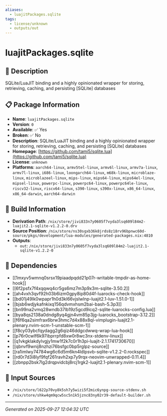 ```yaml
---
aliases:
  - luajitPackages.sqlite
tags:
  - license/unknown
  - outputs/out
---
```


# luajitPackages.sqlite

## 📝 Description

SQLite/LuaJIT binding and a highly opinionated wrapper for storing, retrieving, caching, and persisting [SQLite] databases

## 📋 Package Information

- **Name**: `luajitPackages.sqlite`
- **Version**: `0`
- **Available**: ✅ Yes
- **Broken**: ✅ No
- **Description**: SQLite/LuaJIT binding and a highly opinionated wrapper for storing, retrieving, caching, and persisting [SQLite] databases
- **Homepage**: [https://github.com/tami5/sqlite.lua](https://github.com/tami5/sqlite.lua)
- **License**: `unknown`
- **Platforms**: `aarch64-linux`, `armv5tel-linux`, `armv6l-linux`, `armv7a-linux`, `armv7l-linux`, `i686-linux`, `loongarch64-linux`, `m68k-linux`, `microblaze-linux`, `microblazeel-linux`, `mips-linux`, `mips64-linux`, `mips64el-linux`, `mipsel-linux`, `powerpc-linux`, `powerpc64-linux`, `powerpc64le-linux`, `riscv32-linux`, `riscv64-linux`, `s390-linux`, `s390x-linux`, `x86_64-linux`, `x86_64-darwin`, `aarch64-darwin`

## 🔧 Build Information

- **Derivation Path**: `/nix/store/jivi833n7y0605f7vyda3lsq609l84m2-luajit2.1-sqlite-v1.2.2-0.drv`
- **Source Position**: `/nix/store/ns30sqxb36k8jrds8z18rv96bpnwc60d-source/pkgs/development/lua-modules/generated-packages.nix:4810`
- **Outputs**:
  - `out`:  `/nix/store/jivi833n7y0605f7vyda3lsq609l84m2-luajit2.1-sqlite-v1.2.2-0`

## 🔗 Dependencies

- [[1mxyv5wmnq0srsx19piaadpqdd21p07r-writable-tmpdir-as-home-hook]]
- [[6f2psfx7f4xqqwq4cr5gs6mz7m3p9x3m-sqlite-3.50.2]]
- [[ah4vxh3qvf92h03b6izm0gpy8ip80d4f-luarocks-check-hook]]
- [[bd01j49lk0wpapr1h0d3kl66vjslwlnp-luajit2.1-luv-1.51.0-1]]
- [[bjsb6wdjykafnkixq156qdvmxhsm2bai-bash-5.3p3]]
- [[bn99na2vmq28wndb37lb19z5gcd9icq2-sqlite-luarocks-config.lua]]
- [[bya8qs2138a0dndg8yq4gjn4vm85p3jg-luarocks_bootstrap-3.12.2]]
- [[f6f6qa2simfrax6brw3hmc7d4x88x8ql-vimplugin-luajit2.1-plenary.nvim-scm-1-unstable-scm-1]]
- [[f8cy03ybcfqydagg2g6qiz46ddgcdwwq-wrap-lua-hook]]
- [[p76r0cwlf6k97ibprrpfd8xw0r8wc3nx-stdenv-linux]]
- [[q1vkgklakdylvgjy1mw1f2k7c0r1h3pi-luajit-2.1.1741730670]]
- [[qbnvf9wnij8nzhzi76bsfgc0bp5rglpz-source]]
- [[ra1imlwy74784wg6c6d5m6kn4ldlpsvb-sqlite-v1.2.2-0.rockspec]]
- [[rd0r7d3i8lyf9fqf261ravh2xp7y9rqx-neovim-unwrapped-0.11.4]]
- [[zbnpp2bsk7lg2drqpvidcbj8rcj1rgk2-luajit2.1-plenary.nvim-scm-1]]

## 📁 Input Sources

- `/nix/store/l622p70vy8k5sh7y5wizi5f2mic6ynpg-source-stdenv.sh`
- `/nix/store/shkw4qm9qcw5sc5n1k5jznc83ny02r39-default-builder.sh`

---
*Generated on 2025-09-27 12:04:32 UTC*
